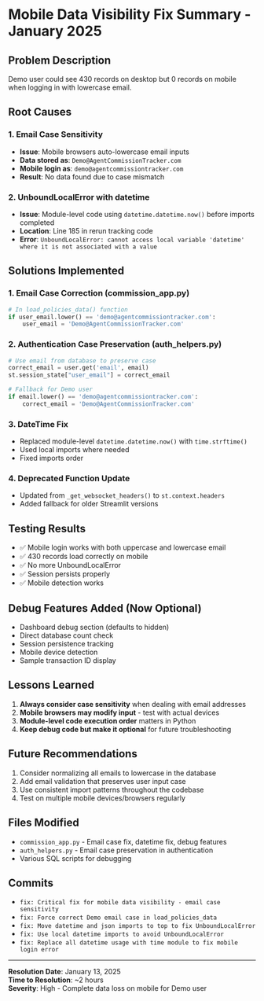 # Mobile Data Visibility Fix Summary - January 2025

## Problem Description
Demo user could see 430 records on desktop but 0 records on mobile when logging in with lowercase email.

## Root Causes

### 1. Email Case Sensitivity
- **Issue**: Mobile browsers auto-lowercase email inputs
- **Data stored as**: `Demo@AgentCommissionTracker.com`
- **Mobile login as**: `demo@agentcommissiontracker.com`
- **Result**: No data found due to case mismatch

### 2. UnboundLocalError with datetime
- **Issue**: Module-level code using `datetime.datetime.now()` before imports completed
- **Location**: Line 185 in rerun tracking code
- **Error**: `UnboundLocalError: cannot access local variable 'datetime' where it is not associated with a value`

## Solutions Implemented

### 1. Email Case Correction (commission_app.py)
```python
# In load_policies_data() function
if user_email.lower() == 'demo@agentcommissiontracker.com':
    user_email = 'Demo@AgentCommissionTracker.com'
```

### 2. Authentication Case Preservation (auth_helpers.py)
```python
# Use email from database to preserve case
correct_email = user.get('email', email)
st.session_state["user_email"] = correct_email

# Fallback for Demo user
if email.lower() == 'demo@agentcommissiontracker.com':
    correct_email = 'Demo@AgentCommissionTracker.com'
```

### 3. DateTime Fix
- Replaced module-level `datetime.datetime.now()` with `time.strftime()`
- Used local imports where needed
- Fixed imports order

### 4. Deprecated Function Update
- Updated from `_get_websocket_headers()` to `st.context.headers`
- Added fallback for older Streamlit versions

## Testing Results
- ✅ Mobile login works with both uppercase and lowercase email
- ✅ 430 records load correctly on mobile
- ✅ No more UnboundLocalError
- ✅ Session persists properly
- ✅ Mobile detection works

## Debug Features Added (Now Optional)
- Dashboard debug section (defaults to hidden)
- Direct database count check
- Session persistence tracking
- Mobile device detection
- Sample transaction ID display

## Lessons Learned

1. **Always consider case sensitivity** when dealing with email addresses
2. **Mobile browsers may modify input** - test with actual devices
3. **Module-level code execution order** matters in Python
4. **Keep debug code but make it optional** for future troubleshooting

## Future Recommendations

1. Consider normalizing all emails to lowercase in the database
2. Add email validation that preserves user input case
3. Use consistent import patterns throughout the codebase
4. Test on multiple mobile devices/browsers regularly

## Files Modified
- `commission_app.py` - Email case fix, datetime fix, debug features
- `auth_helpers.py` - Email case preservation in authentication
- Various SQL scripts for debugging

## Commits
- `fix: Critical fix for mobile data visibility - email case sensitivity`
- `fix: Force correct Demo email case in load_policies_data`
- `fix: Move datetime and json imports to top to fix UnboundLocalError`
- `fix: Use local datetime imports to avoid UnboundLocalError`
- `fix: Replace all datetime usage with time module to fix mobile login error`

---

**Resolution Date**: January 13, 2025  
**Time to Resolution**: ~2 hours  
**Severity**: High - Complete data loss on mobile for Demo user